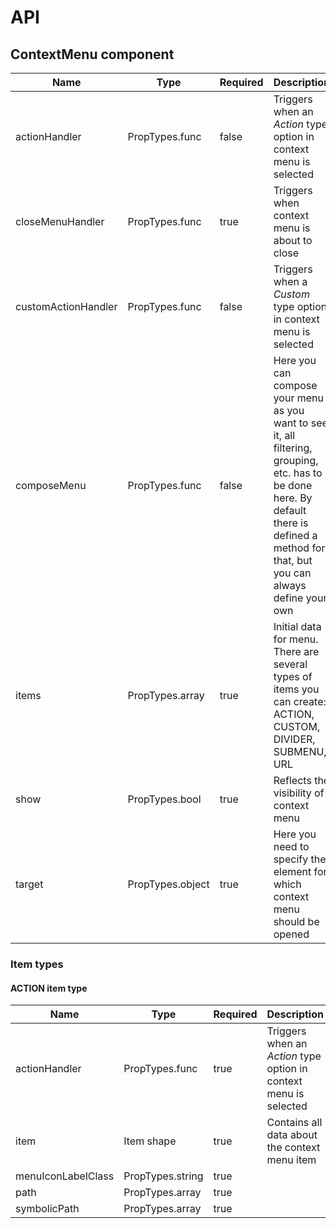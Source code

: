 # API 

## ContextMenu component

|Name|Type|Required|Description|
|---|---|---|---|
|actionHandler|PropTypes.func|false|Triggers when an _Action_ type option in context menu is selected|
|closeMenuHandler|PropTypes.func|true|Triggers when context menu is about to close|
|customActionHandler|PropTypes.func|false|Triggers when a _Custom_ type option in context menu is selected|
|composeMenu|PropTypes.func|false|Here you can compose your menu as you want to see it, all filtering, grouping, etc. has to be done here. By default there is defined a method for that, but you can always define your own|
|items|PropTypes.array|true|Initial data for menu. There are several types of items you can create: ACTION, CUSTOM, DIVIDER, SUBMENU, URL|
|show|PropTypes.bool|true|Reflects the visibility of context menu|
|target|PropTypes.object|true|Here you need to specify the element for which context menu should be opened|

### Item types

#### ACTION item type

|Name|Type|Required|Description|
|---|---|---|---|
|actionHandler|PropTypes.func|true|Triggers when an _Action_ type option in context menu is selected|
|item|Item shape|true|Contains all data about the context menu item|
|menuIconLabelClass|PropTypes.string|true||
|path|PropTypes.array|true||
|symbolicPath|PropTypes.array|true||
